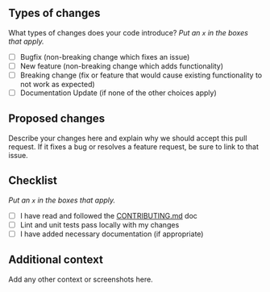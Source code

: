 ## Types of changes

What types of changes does your code introduce?
*Put an `x` in the boxes that apply.*

- [ ] Bugfix (non-breaking change which fixes an issue)
- [ ] New feature (non-breaking change which adds functionality)
- [ ] Breaking change (fix or feature that would cause existing functionality to not work as expected)
- [ ] Documentation Update (if none of the other choices apply)

## Proposed changes

Describe your changes here and explain why we should accept this pull request. If it fixes a bug or resolves a feature
request, be sure to link to that issue.

## Checklist

*Put an `x` in the boxes that apply.*

- [ ] I have read and followed
  the [CONTRIBUTING.md](https://github.com/educaware/camera-server/blob/main/CONTRIBUTING.md) doc
- [ ] Lint and unit tests pass locally with my changes
- [ ] I have added necessary documentation (if appropriate)

## Additional context

Add any other context or screenshots here.
